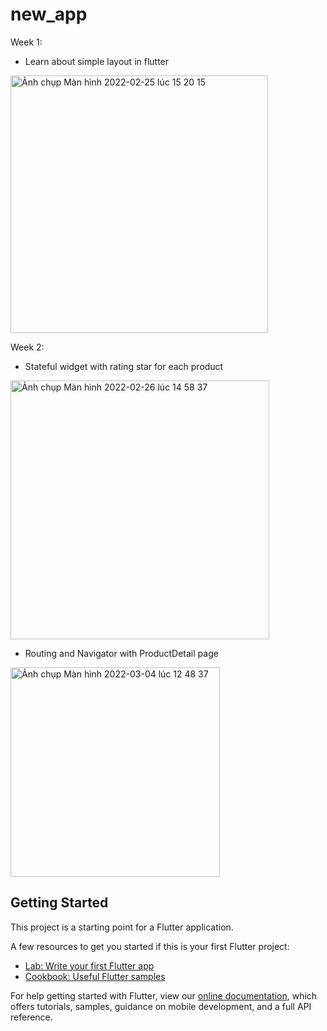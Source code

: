 # new_app

Week 1:
- Learn about simple layout in flutter


<img width="412" alt="Ảnh chụp Màn hình 2022-02-25 lúc 15 20 15" src="https://user-images.githubusercontent.com/62633274/155680473-d001f1bb-c7ff-4fcf-95dd-d056eb7904aa.png">

Week 2:
- Stateful widget with rating star for each product

<img width="414" alt="Ảnh chụp Màn hình 2022-02-26 lúc 14 58 37" src="https://user-images.githubusercontent.com/62633274/155835609-cdd32159-0702-4184-8b33-240c510094ed.png">

- Routing and Navigator with ProductDetail page

<img width="335" alt="Ảnh chụp Màn hình 2022-03-04 lúc 12 48 37" src="https://user-images.githubusercontent.com/62633274/156707492-79d066d2-288c-4838-8544-a81d412bb2b0.png">






## Getting Started

This project is a starting point for a Flutter application.

A few resources to get you started if this is your first Flutter project:

- [Lab: Write your first Flutter app](https://flutter.dev/docs/get-started/codelab)
- [Cookbook: Useful Flutter samples](https://flutter.dev/docs/cookbook)

For help getting started with Flutter, view our
[online documentation](https://flutter.dev/docs), which offers tutorials,
samples, guidance on mobile development, and a full API reference.
